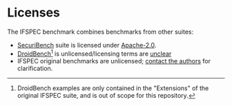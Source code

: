 # Licenses

The IFSPEC benchmark combines benchmarks from other suites:

* [SecuriBench](https://github.com/too4words/securibench-micro) suite is licensed under [Apache-2.0](https://www.apache.org/licenses/LICENSE-2.0).
* [DroidBench](https://github.com/secure-software-engineering/DroidBench)[^1] is unlicensed/licensing terms are [unclear](https://github.com/secure-software-engineering/DroidBench/issues/40)
* IFSPEC original benchmarks are unlicensed; [contact the authors](https://doi.org/10.1007/978-3-030-03638-6_27) for clarification. 

[^1]: DroidBench examples are only contained in the "Extensions" of the original IFSPEC suite, and is out of scope for this repository.